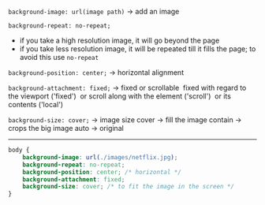 `background-image: url(image path)` -> add an image

`background-repeat: no-repeat;`
- if you take a high resolution image, it will go beyond the page
- if you take less resolution image, it will be repeated till it fills the page; to avoid this use `no-repeat`

`background-position: center;` -> horizontal alignment

`background-attachment: fixed;` -> fixed or scrollable
 fixed with regard to the viewport ('fixed') 
 or scroll along with the element ('scroll') 
 or its contents ('local')

`background-size: cover;` -> image size
cover -> fill the image
contain -> crops the big image
auto -> original


<hr>


```css
body {
    background-image: url(./images/netflix.jpg);
    background-repeat: no-repeat;
    background-position: center; /* horizontal */
    background-attachment: fixed;
    background-size: cover; /* to fit the image in the screen */
}

```
